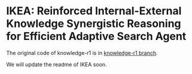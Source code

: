 # IKEA: Reinforced Internal-External Knowledge Synergistic Reasoning for Efficient Adaptive Search Agent

The original code of knowledge-r1 is in [knowledge-r1 branch](https://github.com/hzy312/knowledge-r1/tree/knowledge-r1).

We will update the readme of IKEA soon.